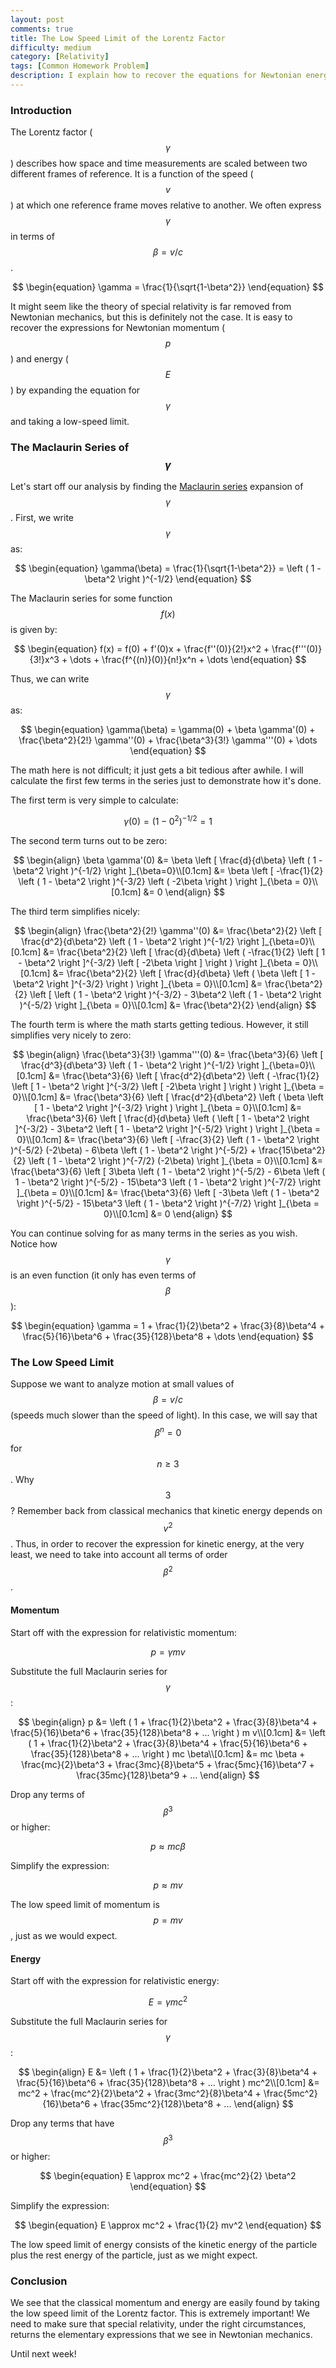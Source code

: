 ```yaml
---
layout: post
comments: true
title: The Low Speed Limit of the Lorentz Factor
difficulty: medium
category: [Relativity]
tags: [Common Homework Problem]
description: I explain how to recover the equations for Newtonian energy and momentum from the low-speed limit of the Lorentz factor.
---
```


### Introduction

The Lorentz factor ($$\gamma$$) describes how space and time measurements are scaled between two different frames of reference. It is a function of the speed ($$v$$) at which one reference frame moves relative to another. We often express $$\gamma$$ in terms of $$\beta = v/c$$.

$$
\begin{equation}
\gamma = \frac{1}{\sqrt{1-\beta^2}}
\end{equation}
$$

It might seem like the theory of special relativity is far removed from Newtonian mechanics, but this is definitely not the case. It is easy to recover the expressions for Newtonian momentum ($$p$$) and energy ($$E$$) by expanding the equation for $$\gamma$$ and taking a low-speed limit.

### The Maclaurin Series of $$\gamma$$

Let's start off our analysis by finding the [Maclaurin series](http://mathworld.wolfram.com/MaclaurinSeries.html) expansion of $$\gamma$$. First, we write $$\gamma$$ as:

$$
\begin{equation}
\gamma(\beta) = \frac{1}{\sqrt{1-\beta^2}} = \left ( 1 - \beta^2 \right )^{-1/2}
\end{equation}
$$

The Maclaurin series for some function $$f(x)$$ is given by:

$$
\begin{equation}
f(x) = f(0) + f'(0)x + \frac{f''(0)}{2!}x^2 + \frac{f'''(0)}{3!}x^3 + \dots + \frac{f^{(n)}(0)}{n!}x^n + \dots
\end{equation}
$$

Thus, we can write $$\gamma$$ as:

$$
\begin{equation}
\gamma(\beta) = \gamma(0) + \beta \gamma'(0) + \frac{\beta^2}{2!} \gamma''(0) + \frac{\beta^3}{3!}  \gamma'''(0) + \dots
\end{equation}
$$

The math here is not difficult; it just gets a bit tedious after awhile. I will calculate the first few terms in the series just to demonstrate how it's done.

The first term is very simple to calculate:

$$
\begin{equation}
\gamma(0) = \left ( 1 - 0^2 \right )^{-1/2} = 1
\end{equation}
$$

The second term turns out to be zero:

$$
\begin{align}
\beta \gamma'(0) &= \beta \left [ \frac{d}{d\beta} \left ( 1 - \beta^2 \right )^{-1/2} \right ]_{\beta=0}\\[0.1cm]
&= \beta \left [ -\frac{1}{2} \left ( 1 - \beta^2 \right )^{-3/2} \left ( -2\beta \right ) \right ]_{\beta = 0}\\[0.1cm]
&= 0
\end{align}
$$

The third term simplifies nicely:

$$
\begin{align}
\frac{\beta^2}{2!} \gamma''(0) &= \frac{\beta^2}{2} \left [ \frac{d^2}{d\beta^2} \left ( 1 - \beta^2 \right )^{-1/2} \right ]_{\beta=0}\\[0.1cm]
&= \frac{\beta^2}{2} \left [ \frac{d}{d\beta} \left ( -\frac{1}{2} \left [ 1 - \beta^2 \right ]^{-3/2} \left [ -2\beta \right ] \right ) \right ]_{\beta = 0}\\[0.1cm]
&= \frac{\beta^2}{2} \left [ \frac{d}{d\beta} \left ( \beta \left [ 1 - \beta^2 \right ]^{-3/2} \right ) \right ]_{\beta = 0}\\[0.1cm]
&= \frac{\beta^2}{2} \left [ \left ( 1 - \beta^2 \right )^{-3/2} - 3\beta^2 \left ( 1 - \beta^2 \right )^{-5/2} \right ]_{\beta = 0}\\[0.1cm]
&= \frac{\beta^2}{2}
\end{align}
$$

The fourth term is where the math starts getting tedious. However, it still simplifies very nicely to zero:

$$
\begin{align}
\frac{\beta^3}{3!} \gamma'''(0) &= \frac{\beta^3}{6} \left [ \frac{d^3}{d\beta^3} \left ( 1 - \beta^2 \right )^{-1/2} \right ]_{\beta=0}\\[0.1cm]
&= \frac{\beta^3}{6} \left [ \frac{d^2}{d\beta^2} \left ( -\frac{1}{2} \left [ 1 - \beta^2 \right ]^{-3/2} \left [ -2\beta \right ] \right ) \right ]_{\beta = 0}\\[0.1cm]
&= \frac{\beta^3}{6} \left [ \frac{d^2}{d\beta^2} \left ( \beta \left [ 1 - \beta^2 \right ]^{-3/2} \right ) \right ]_{\beta = 0}\\[0.1cm]
&= \frac{\beta^3}{6} \left [ \frac{d}{d\beta} \left ( \left [ 1 - \beta^2 \right ]^{-3/2} - 3\beta^2 \left [ 1 - \beta^2 \right ]^{-5/2} \right ) \right ]_{\beta = 0}\\[0.1cm]
&= \frac{\beta^3}{6} \left [ -\frac{3}{2} \left ( 1 - \beta^2 \right )^{-5/2} (-2\beta) - 6\beta \left ( 1 - \beta^2 \right )^{-5/2} + \frac{15\beta^2}{2} \left ( 1 - \beta^2 \right )^{-7/2} (-2\beta) \right ]_{\beta = 0}\\[0.1cm]
&= \frac{\beta^3}{6} \left [ 3\beta \left ( 1 - \beta^2 \right )^{-5/2} - 6\beta \left ( 1 - \beta^2 \right )^{-5/2} - 15\beta^3 \left ( 1 - \beta^2 \right )^{-7/2} \right ]_{\beta = 0}\\[0.1cm]
&= \frac{\beta^3}{6} \left [ -3\beta \left ( 1 - \beta^2 \right )^{-5/2} - 15\beta^3 \left ( 1 - \beta^2 \right )^{-7/2} \right ]_{\beta = 0}\\[0.1cm]
&= 0
\end{align}
$$

You can continue solving for as many terms in the series as you wish. Notice how $$\gamma$$ is an even function (it only has even terms of $$\beta$$):

$$
\begin{equation}
\gamma = 1 + \frac{1}{2}\beta^2 + \frac{3}{8}\beta^4 + \frac{5}{16}\beta^6 + \frac{35}{128}\beta^8 + \dots
\end{equation}
$$

### The Low Speed Limit

Suppose we want to analyze motion at small values of $$\beta = v/c$$ (speeds much slower than the speed of light). In this case, we will say that $$\beta^n = 0$$ for $$n \ge 3$$. Why $$3$$? Remember back from classical mechanics that kinetic energy depends on $$v^2$$. Thus, in order to recover the expression for kinetic energy, at the very least, we need to take into account all terms of order $$\beta^2$$.

#### Momentum

Start off with the expression for relativistic momentum:

$$
\begin{equation}
p = \gamma m v
\end{equation}
$$

Substitute the full Maclaurin series for $$\gamma$$:

$$
\begin{align}
p &= \left ( 1 + \frac{1}{2}\beta^2 + \frac{3}{8}\beta^4 + \frac{5}{16}\beta^6 + \frac{35}{128}\beta^8 + ... \right ) m v\\[0.1cm]
&= \left ( 1 + \frac{1}{2}\beta^2 + \frac{3}{8}\beta^4 + \frac{5}{16}\beta^6 + \frac{35}{128}\beta^8 + ... \right ) mc \beta\\[0.1cm]
&= mc \beta + \frac{mc}{2}\beta^3 + \frac{3mc}{8}\beta^5 + \frac{5mc}{16}\beta^7 + \frac{35mc}{128}\beta^9 + ...
\end{align}
$$

Drop any terms of $$\beta^3$$ or higher:

$$
\begin{equation}
p \approx mc \beta
\end{equation}
$$

Simplify the expression:

$$
\begin{equation}
p \approx mv
\end{equation}
$$

The low speed limit of momentum is $$p = mv$$, just as we would expect.

#### Energy

Start off with the expression for relativistic energy:

$$
\begin{equation}
E = \gamma mc^2
\end{equation}
$$

Substitute the full Maclaurin series for $$\gamma$$:

$$
\begin{align}
E &= \left ( 1 + \frac{1}{2}\beta^2 + \frac{3}{8}\beta^4 + \frac{5}{16}\beta^6 + \frac{35}{128}\beta^8 + ... \right ) mc^2\\[0.1cm]
&= mc^2 + \frac{mc^2}{2}\beta^2 + \frac{3mc^2}{8}\beta^4 + \frac{5mc^2}{16}\beta^6 + \frac{35mc^2}{128}\beta^8 + ...
\end{align}
$$

Drop any terms that have $$\beta^3$$ or higher:

$$
\begin{equation}
E \approx mc^2 + \frac{mc^2}{2} \beta^2
\end{equation}
$$

Simplify the expression:

$$
\begin{equation}
E \approx mc^2 + \frac{1}{2} mv^2
\end{equation}
$$

The low speed limit of energy consists of the kinetic energy of the particle plus the rest energy of the particle, just as we might expect.


### Conclusion

We see that the classical momentum and energy are easily found by taking the low speed limit of the Lorentz factor. This is extremely important! We need to make sure that special relativity, under the right circumstances, returns the elementary expressions that we see in Newtonian mechanics.

Until next week!
